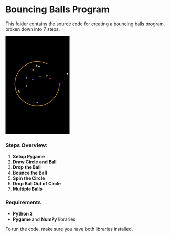 # Bouncing Balls Program

This folder contains the source code for creating a bouncing balls program, broken down into 7 steps.

<img src="screenshot.png" alt="Bouncing Balls Program Screenshot" width="200"/>

### Steps Overview:

1. **Setup Pygame**  
2. **Draw Circle and Ball**
3. **Drop the Ball**
4. **Bounce the Ball**
5. **Spin the Circle**
6. **Drop Ball Out of Circle**
7. **Multiple Balls**


### Requirements

- **Python 3**
- **Pygame** and **NumPy** libraries

To run the code, make sure you have both libraries installed.

